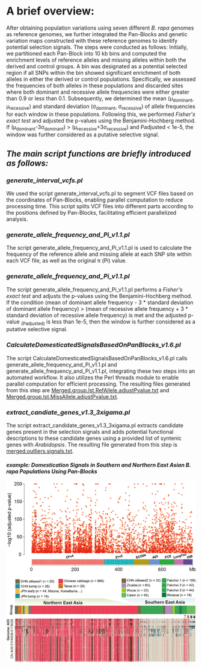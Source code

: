 # A brief overview:

After obtaining population variations using seven different _B. rapa_ genomes as reference genomes, we further integrated the Pan-Blocks and genetic variation maps constructed with these reference genomes to identify potential selection signals. The steps were conducted as follows: Initially, we partitioned each Pan-Block into 10 kb bins and computed the enrichment levels of reference alleles and missing alleles within both the derived and control groups. A bin was designated as a potential selected region if all SNPs within the bin showed significant enrichment of both alleles in either the derived or control populations. Specifically, we assessed the frequencies of both alleles in these populations and discarded sites where both dominant and recessive allele frequencies were either greater than 0.9 or less than 0.1. Subsequently, we determined the mean (μ<sub>dominant</sub>, μ<sub>recessive</sub>) and standard deviation (σ<sub>dominant</sub>, σ<sub>recessive</sub>) of allele frequencies for each window in these populations. Following this, we performed _Fisher's exact test_ and adjusted the p-values using the Benjamini-Hochberg method. If (μ<sub>dominant</sub>-3σ<sub>dominant</sub>) > (μ<sub>recessive</sub>+3σ<sub>recessive</sub>) and Padjusted < 1e-5, the window was further considered as a putative selective signal.


## _The main script functions are briefly introduced as follows:_

### _generate_interval_vcfs.pl_
We used the script generate_interval_vcfs.pl to segment VCF files based on the coordinates of Pan-Blocks, enabling parallel computation to reduce processing time. This script splits VCF files into different parts according to the positions defined by Pan-Blocks, facilitating efficient parallelized analysis.

### _generate_allele_frequency_and_Pi_v1.1.pl_
The script generate_allele_frequency_and_Pi_v1.1.pl is used to calculate the frequency of the reference allele and missing allele at each SNP site within each VCF file, as well as the original π (Pi) value.

### _generate_allele_frequency_and_Pi_v1.1.pl_
The script generate_allele_frequency_and_Pi_v1.1.pl performs a _Fisher's exact test_ and adjusts the p-values using the Benjamini-Hochberg method. If the condition (mean of dominant allele frequency - 3 * standard deviation of dominant allele frequency) > (mean of recessive allele frequency + 3 * standard deviation of recessive allele frequency) is met and the adjusted p-value <sub>(Padjusted)</sub> is less than 1e-5, then the window is further considered as a putative selective signal.

### _CalculateDomesticatedSignalsBasedOnPanBlocks_v1.6.pl_
The script CalculateDomesticatedSignalsBasedOnPanBlocks_v1.6.pl calls generate_allele_frequency_and_Pi_v1.1.pl and generate_allele_frequency_and_Pi_v1.1.pl, integrating these two steps into an automated workflow. It also utilizes the Perl threads module to enable parallel computation for efficient processing. 
The resulting files generated from this step are [Merged.group.lst.RefAllele.adjustPvalue.txt](https://github.com/caixu0518/BraPanBlocks/blob/main/DomesticationSignals/Data/Merged.group.lst.RefAllele.adjustPvalue.txt) and [Merged.group.lst.MissAllele.adjustPvalue.txt](https://github.com/caixu0518/BraPanBlocks/blob/main/DomesticationSignals/Data/Merged.group.lst.MissAllele.adjustPvalue.txt).

### _extract_candiate_genes_v1.3_3xigama.pl_
The script extract_candidate_genes_v1.3_3xigama.pl extracts candidate genes present in the selection signals and adds potential functional descriptions to these candidate genes using a provided list of syntenic genes with _Arabidopsis_. The resulting file generated from this step is [merged.outliers.signals.txt](https://github.com/caixu0518/BraPanBlocks/blob/main/DomesticationSignals/Data/merged.outliers.signals.txt).

#### _example: Domestication Signals in Southern and Northern East Asian B. rapa Populations Using Pan-Blocks_
<div align=center>
<img src="https://github.com/caixu0518/BraPanBlocks/blob/main/pngs/signal_example.gif">
</div>
